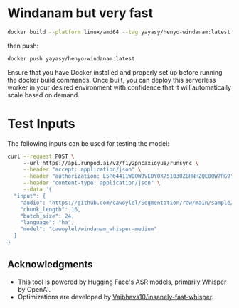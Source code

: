 
# Windanam but very fast

```bash
docker build --platform linux/amd64 --tag yayasy/henyo-windanam:latest .
```

then push:

```bash
docker push yayasy/henyo-windanam:latest
```

Ensure that you have Docker installed and properly set up before running the docker build commands. Once built, you can deploy this serverless worker in your desired environment with confidence that it will automatically scale based on demand.

# Test Inputs

The following inputs can be used for testing the model:

```bash
curl --request POST \                      
     --url https://api.runpod.ai/v2/f1y2pncaxioyu8/runsync \
     --header "accept: application/json" \
     --header "authorization: L5P64411WDOWJVEDYOX75103OZBHNHZQE0QW7RG9" \
     --header "content-type: application/json" \
     --data '{
  "input": {
    "audio": "https://github.com/cawoylel/Segmentation/raw/main/sample/SEGMENTED_Soundcloud_00699f7a-1369-425f-bac0-342dac55aa90_79_9975fbb0-b97c-11ee-85a4-42010a800004.wav",
    "chunk_length": 16,
    "batch_size": 24,
    "language": "ha",
    "model": "cawoylel/windanam_whisper-medium"
  }
}
```

## Acknowledgments

- This tool is powered by Hugging Face's ASR models, primarily Whisper by OpenAI.
- Optimizations are developed by [Vaibhavs10/insanely-fast-whisper](https://github.com/Vaibhavs10/insanely-fast-whisper).
